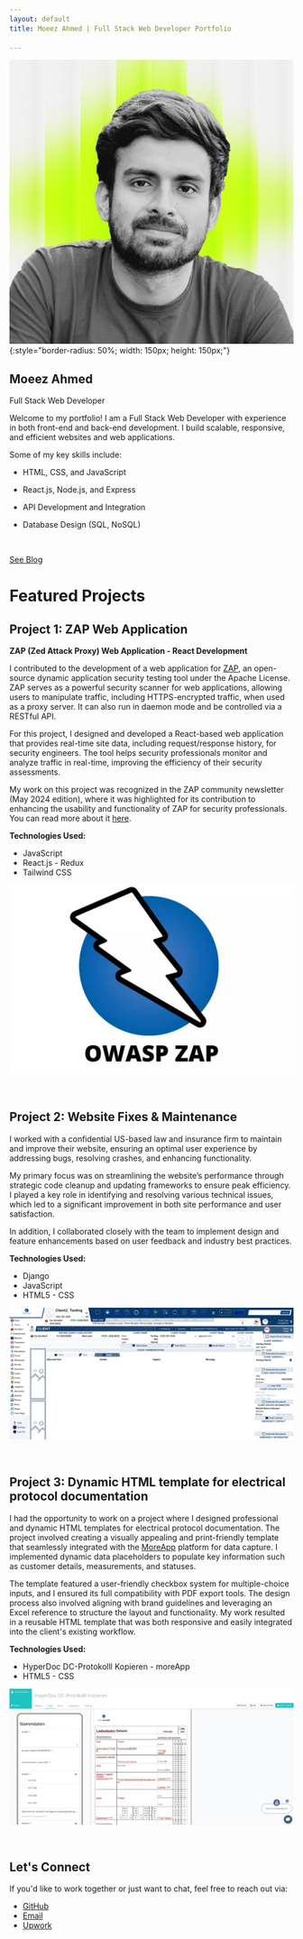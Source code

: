 ```yaml
---
layout: default
title: Moeez Ahmed | Full Stack Web Developer Portfolio

---
```


 ![Moeez Ahmed](./assets/images/mz.png){:style="border-radius: 50%; width: 150px; height: 150px;"}

## Moeez Ahmed
Full Stack Web Developer

Welcome to my portfolio! I am a Full Stack Web Developer with experience in both front-end and back-end development. I build scalable, responsive, and efficient websites and web applications.



Some of my key skills include:

- HTML, CSS, and JavaScript
- React.js, Node.js, and Express
- API Development and Integration
- Database Design (SQL, NoSQL)

   <br>

[See Blog](/another-page.html)

# Featured Projects

## Project 1: ZAP Web Application

**ZAP (Zed Attack Proxy) Web Application - React Development**

I contributed to the development of a web application for [ZAP](https://www.zaproxy.org), an open-source dynamic application security testing tool under the Apache License. ZAP serves as a powerful security scanner for web applications, allowing users to manipulate traffic, including HTTPS-encrypted traffic, when used as a proxy server. It can also run in daemon mode and be controlled via a RESTful API.

For this project, I designed and developed a React-based web application that provides real-time site data, including request/response history, for security engineers. The tool helps security professionals monitor and analyze traffic in real-time, improving the efficiency of their security assessments.

My work on this project was recognized in the ZAP community newsletter (May 2024 edition), where it was highlighted for its contribution to enhancing the usability and functionality of ZAP for security professionals. You can read more about it [here](https://www.zaproxy.org/blog/2024-06-03-zap-updates-may-2024/).

  **Technologies Used:**

- JavaScript
- React.js - Redux
- Tailwind CSS

![Project 1 Screenshot](./assets/images/zedd.jpeg)

<br>

## Project 2: Website Fixes & Maintenance

I worked with a confidential US-based law and insurance firm to maintain and improve their website, ensuring an optimal user experience by addressing bugs, resolving crashes, and enhancing functionality.

My primary focus was on streamlining the website’s performance through strategic code cleanup and updating frameworks to ensure peak efficiency. I played a key role in identifying and resolving various technical issues, which led to a significant improvement in both site performance and user satisfaction.

In addition, I collaborated closely with the team to implement design and feature enhancements based on user feedback and industry best practices.

**Technologies Used:**

- Django
- JavaScript
- HTML5 - CSS

 ![Project 2 Screenshot](./assets/images/tfbp1.png)

<br>

## Project 3: Dynamic HTML template for electrical protocol documentation

I had the opportunity to work on a project where I designed professional and dynamic HTML templates for electrical protocol documentation. The project involved creating a visually appealing and print-friendly template that seamlessly integrated with the [MoreApp](https://moreapp.com/en/) platform for data capture. I implemented dynamic data placeholders to populate key information such as customer details, measurements, and statuses.

The template featured a user-friendly checkbox system for multiple-choice inputs, and I ensured its full compatibility with PDF export tools. The design process also involved aligning with brand guidelines and leveraging an Excel reference to structure the layout and functionality. My work resulted in a reusable HTML template that was both responsive and easily integrated into the client's existing workflow.

**Technologies Used:**

- HyperDoc DC-Protokolll Kopieren - moreApp
- HTML5 - CSS

![Project 3 Screenshot](./assets/images/moreA.png)

<br>

## Let's Connect

If you'd like to work together or just want to chat, feel free to reach out via:

- [GitHub](https://github.com/MZ-AD)
- [Email](mailto:moeez@tecvity.co)
- [Upwork](https://www.upwork.com/freelancers/~0115ba8d118f4a82da?mp_source=share)
